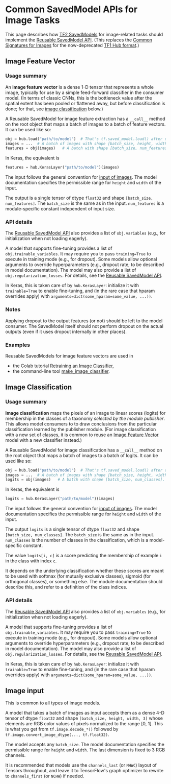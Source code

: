<!--* freshness: { owner: 'akhorlin' reviewed: '2021-10-15'  } *-->

# Common SavedModel APIs for Image Tasks

This page describes how [TF2 SavedModels](../tf2_saved_model.md) for
image-related tasks should implement the
[Reusable SavedModel API](../reusable_saved_models.md). (This replaces the
[Common Signatures for Images](../common_signatures/images.md) for the
now-deprecated [TF1 Hub format](../tf1_hub_module).)

<a name="feature-vector"></a>

## Image Feature Vector

### Usage summary

An **image feature vector** is a dense 1-D tensor that represents a whole image,
typically for use by a simple feed-forward classifier in the consumer model. (In
terms of classic CNNs, this is the bottleneck value after the spatial extent has
been pooled or flattened away, but before classification is done; for that, see
[image classification](#classification) below.)

A Reusable SavedModel for image feature extraction has a `__call__` method on
the root object that maps a batch of images to a batch of feature vectors. It
can be used like so:

```python
obj = hub.load("path/to/model")  # That's tf.saved_model.load() after download.
images = ...  # A batch of images with shape [batch_size, height, width, 3].
features = obj(images)   # A batch with shape [batch_size, num_features].
```

In Keras, the equivalent is

```python
features = hub.KerasLayer("path/to/model")(images)
```

The input follows the general convention for [input of images](#input). The
model documentation specifies the permissible range for `height` and `width` of
the input.

The output is a single tensor of dtype `float32` and shape `[batch_size,
num_features]`. The `batch_size` is the same as in the input. `num_features` is
a module-specific constant independent of input size.

### API details

The [Reusable SavedModel API](../reusable_saved_models.md) also provides a list
of `obj.variables` (e.g., for initialization when not loading eagerly).

A model that supports fine-tuning provides a list of `obj.trainable_variables`.
It may require you to pass `training=True` to execute in training mode (e.g.,
for dropout). Some models allow optional arguments to override hyperparameters
(e.g., dropout rate; to be described in model documentation). The model may also
provide a list of `obj.regularization_losses`. For details, see the
[Reusable SavedModel API](../reusable_saved_models.md).

In Keras, this is taken care of by `hub.KerasLayer`: initialize it with
`trainable=True` to enable fine-tuning, and (in the rare case that hparam
overrides apply) with `arguments=dict(some_hparam=some_value, ...))`.

### Notes

Applying dropout to the output features (or not) should be left to the model
consumer. The SavedModel itself should not perform dropout on the actual outputs
(even if it uses dropout internally in other places).

### Examples

Reusable SavedModels for image feature vectors are used in

*   the Colab tutorial
    [Retraining an Image Classifier](https://colab.research.google.com/github/tensorflow/hub/blob/master/examples/colab/tf2_image_retraining.ipynb),
*   the command-line tool
    [make_image_classifier](https://github.com/tensorflow/hub/tree/master/tensorflow_hub/tools/make_image_classifier).

<a name="classification"></a>

## Image Classification

### Usage summary

**Image classification** maps the pixels of an image to linear scores (logits)
for membership in the classes of a taxonomy _selected by the module publisher_.
This allows model consumers to to draw conclusions from the particular
classification learned by the publisher module. (For image classification with
a new set of classes, it is common to reuse an
[Image Feature Vector](#feature-vector) model with a new classifier instead.)

A Reusable SavedModel for image classification has a `__call__` method on the
root object that maps a batch of images to a batch of logits. It can be used
like so:

```python
obj = hub.load("path/to/model")  # That's tf.saved_model.load() after download.
images = ...  # A batch of images with shape [batch_size, height, width, 3].
logits = obj(images)   # A batch with shape [batch_size, num_classes].
```

In Keras, the equivalent is

```python
logits = hub.KerasLayer("path/to/model")(images)
```

The input follows the general convention for [input of images](#input). The
model documentation specifies the permissible range for `height` and `width` of
the input.

The output `logits` is a single tensor of dtype `float32` and shape
`[batch_size, num_classes]`. The `batch_size` is the same as in the input.
`num_classes` is the number of classes in the classification, which is a
model-specific constant.

The value `logits[i, c]` is a score predicting the membership of example `i` in
the class with index `c`.

It depends on the underlying classification whether these scores are meant to be
used with softmax (for mutually exclusive classes), sigmoid (for orthogonal
classes), or something else. The module documentation should describe this, and
refer to a definition of the class indices.

### API details

The [Reusable SavedModel API](../reusable_saved_models.md) also provides a list
of `obj.variables` (e.g., for initialization when not loading eagerly).

A model that supports fine-tuning provides a list of `obj.trainable_variables`.
It may require you to pass `training=True` to execute in training mode (e.g.,
for dropout). Some models allow optional arguments to override hyperparameters
(e.g., dropout rate; to be described in model documentation). The model may also
provide a list of `obj.regularization_losses`. For details, see the
[Reusable SavedModel API](../reusable_saved_models.md).

In Keras, this is taken care of by `hub.KerasLayer`: initialize it with
`trainable=True` to enable fine-tuning, and (in the rare case that hparam
overrides apply) with `arguments=dict(some_hparam=some_value, ...))`.

<a name="input"></a>

## Image input

This is common to all types of image models.

A model that takes a batch of images as input accepts them as a dense 4-D tensor
of dtype `float32` and shape `[batch_size, height, width, 3]` whose elements are
RGB color values of pixels normalized to the range [0, 1]. This is what you get
from `tf.image.decode_*()` followed by `tf.image.convert_image_dtype(...,
tf.float32)`.

The model accepts any `batch_size`. The model documentation specifies the
permissible range for `height` and `width`. The last dimension is fixed to 3 RGB
channels.

It is recommended that models use the `channels_last` (or `NHWC`) layout of
Tensors throughout, and leave it to TensorFlow's graph optimizer to rewrite to
`channels_first` (or `NCHW`) if needed.
